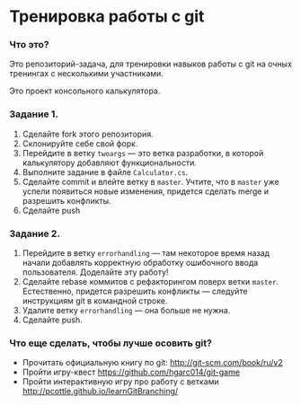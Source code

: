 # Тренировка работы с git

### Что это?

Это репозиторий-задача, для тренировки навыков работы с git на очных тренингах с несколькими участниками.

Это проект консольного калькулятора.

### Задание 1.

1. Сделайте fork этого репозитория.
2. Склонируйте себе свой форк.
3. Перейдите в ветку `twoargs` — это ветка разработки, в которой калькулятору добавляют функциональности. 
4. Выполните задание в файле `Calculator.cs`.
5. Сделайте commit и влейте ветку в `master`. Учтите, что в `master` уже успели появиться новые изменения, придется сделать merge и разрешить конфликты.
6. Сделайте push

### Задание 2.

1. Перейдите в ветку `errorhandling` — там некоторое время назад начали добавлять корректную обработку ошибочного ввода пользователя. Доделайте эту работу!
2. Сделайте rebase коммитов с рефакторингом поверх ветки `master`. Естественно, придется разрешить конфликты — следуйте инструкциям git в командной строке.
3. Удалите ветку `errorhandling` — она больше не нужна.
4. Сделайте push.


### Что еще сделать, чтобы лучше осовить git?

* Прочитать официальную книгу по git: http://git-scm.com/book/ru/v2
* Пройти игру-квест  https://github.com/hgarc014/git-game
* Пройти интерактивную игру про работу с ветками http://pcottle.github.io/learnGitBranching/

